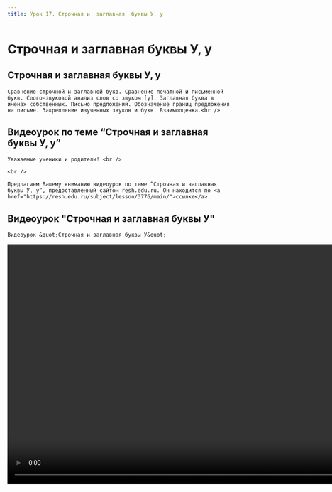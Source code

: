 ```yaml
---
title: Урок 17. Строчная и  заглавная  буквы У, у
---
```


# Строчная и  заглавная  буквы У, у

## Строчная и заглавная буквы У, у

<p>
	Сравнение строчной и заглавной букв. Сравнение печатной и письменной букв. Слого-звуковой анализ слов со звуком [у]. Заглавная буква в именах собственных. Письмо предложений. Обозначение границ предложения на письме. Закрепление изученных звуков и букв. Взаимооценка.<br />
</p>

## Видеоурок по теме “Строчная и заглавная буквы У, у”

<p>
	Уважаемые ученики и родители! <br /> 
</p>
<p>
	<br /> 
</p>
<p>
	Предлагаем Вашему вниманию видеоурок по теме “Строчная и заглавная буквы У, у”, предоставленный сайтом resh.edu.ru. Он находится по <a href="https://resh.edu.ru/subject/lesson/3776/main/">ссылке</a>.
</p>

## Видеоурок "Строчная и заглавная буквы У"

<p>
	Видеоурок &quot;Строчная и заглавная буквы У&quot;
</p>


<video width="960" height="540" controls>
  <source src="https://vod-progressive.akamaized.net/exp=1667466172~acl=%2Fvimeo-prod-skyfire-std-us%2F01%2F357%2F13%2F326787224%2F1279411992.mp4~hmac=f86b15075aef6c01f6eb9e0efda978f8d076ccbba6425f3b74ec297faef87f8e/vimeo-prod-skyfire-std-us/01/357/13/326787224/1279411992.mp4" type="video/mp4">
Your browser does not support the video tag.
</video>
